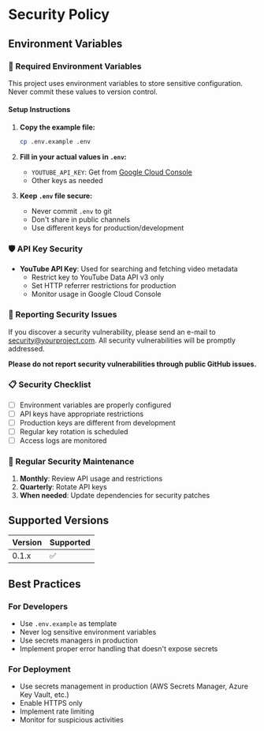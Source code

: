 # Security Policy

## Environment Variables

### 🔐 Required Environment Variables

This project uses environment variables to store sensitive configuration. Never commit these values to version control.

#### Setup Instructions

1. **Copy the example file:**
   ```bash
   cp .env.example .env
   ```

2. **Fill in your actual values in `.env`:**
   - `YOUTUBE_API_KEY`: Get from [Google Cloud Console](https://console.developers.google.com/)
   - Other keys as needed

3. **Keep `.env` file secure:**
   - Never commit `.env` to git
   - Don't share in public channels
   - Use different keys for production/development

### 🛡️ API Key Security

- **YouTube API Key**: Used for searching and fetching video metadata
  - Restrict key to YouTube Data API v3 only
  - Set HTTP referrer restrictions for production
  - Monitor usage in Google Cloud Console

### 🚨 Reporting Security Issues

If you discover a security vulnerability, please send an e-mail to security@yourproject.com. All security vulnerabilities will be promptly addressed.

**Please do not report security vulnerabilities through public GitHub issues.**

### 📋 Security Checklist

- [ ] Environment variables are properly configured
- [ ] API keys have appropriate restrictions
- [ ] Production keys are different from development
- [ ] Regular key rotation is scheduled
- [ ] Access logs are monitored

### 🔄 Regular Security Maintenance

1. **Monthly**: Review API usage and restrictions
2. **Quarterly**: Rotate API keys
3. **When needed**: Update dependencies for security patches

## Supported Versions

| Version | Supported          |
| ------- | ------------------ |
| 0.1.x   | :white_check_mark: |

## Best Practices

### For Developers
- Use `.env.example` as template
- Never log sensitive environment variables
- Use secrets managers in production
- Implement proper error handling that doesn't expose secrets

### For Deployment
- Use secrets management in production (AWS Secrets Manager, Azure Key Vault, etc.)
- Enable HTTPS only
- Implement rate limiting
- Monitor for suspicious activities
